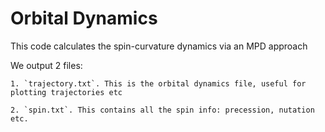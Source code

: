 # Orbital Dynamics

This code calculates the spin-curvature dynamics via an MPD approach


We output 2 files:

    1. `trajectory.txt`. This is the orbital dynamics file, useful for plotting trajectories etc

    2. `spin.txt`. This contains all the spin info: precession, nutation etc.
